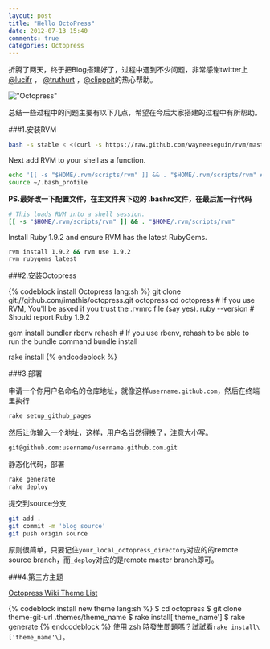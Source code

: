 ```yaml
---
layout: post
title: "Hello OctoPress"
date: 2012-07-13 15:40
comments: true
categories: Octopress
---
```


折腾了两天，终于把Blog搭建好了，过程中遇到不少问题，非常感谢twitter上 [@lucifr](https://twitter.com/lucifr) ， [@truthurt](https://twitter.com/truthurt) ，[@clipppit](https://twitter.com/clipppit)的热心帮助。

!["Octopress"](http://ww1.sinaimg.cn/large/62152bc3gw1duw7actx3pj.jpg, 'Hello Octopress')

总结一些过程中的问题主要有以下几点，希望在今后大家搭建的过程中有所帮助。

###1.安装RVM
```sh
bash -s stable < <(curl -s https://raw.github.com/wayneeseguin/rvm/master/binscripts/rvm-installer)
```
Next add RVM to your shell as a function.
```sh
echo '[[ -s "$HOME/.rvm/scripts/rvm" ]] && . "$HOME/.rvm/scripts/rvm" # Load RVM function' >> ~/.bash_profile
source ~/.bash_profile
```
**PS.最好改一下配置文件，在主文件夹下边的 .bashrc文件，在最后加一行代码**

```sh
# This loads RVM into a shell session.
[[ -s "$HOME/.rvm/scripts/rvm" ]] && . "$HOME/.rvm/scripts/rvm"
```
Install Ruby 1.9.2 and ensure RVM has the latest RubyGems.

```sh
rvm install 1.9.2 && rvm use 1.9.2
rvm rubygems latest
```

###2.安装Octopress

{% codeblock install Octopress lang:sh %}
git clone git://github.com/imathis/octopress.git octopress
cd octopress    # If you use RVM, You'll be asked if you trust the .rvmrc file (say yes).
ruby --version  # Should report Ruby 1.9.2

gem install bundler
rbenv rehash    # If you use rbenv, rehash to be able to run the bundle command
bundle install

rake install
{% endcodeblock %}

###3.部署

申请一个你用户名命名的仓库地址，就像这样`username.github.com`，然后在终端里执行

```sh
rake setup_github_pages
```
然后让你输入一个地址，这样，用户名当然得换了，注意大小写。
```sh
git@github.com:username/username.github.com.git
```
静态化代码，部署
```sh
rake generate
rake deploy
```
提交到source分支
```sh
git add .
git commit -m 'blog source'
git push origin source
```
原则很简单，只要记住`your_local_octopress_directory`对应的的remote source branch，而`_deploy`对应的是remote master branch即可。

###4.第三方主题

[Octopress Wiki Theme List](https://github.com/imathis/octopress/wiki/3rd-Party-Octopress-Themes)

{% codeblock install new theme lang:sh %}
$ cd octopress
$ git clone theme-git-url .themes/theme_name
$ rake install['theme_name']
$ rake generate
{% endcodeblock %}
使用 zsh 時發生問題嗎？試試看`rake install\['theme_name'\]`。